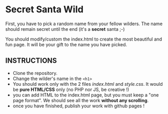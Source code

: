 # Secret Santa Wild

First, you have to pick a random name from your fellow wilders. The name should remain secret until the end (it's a **secret** santa ;-)

You should modify/custom the index.html to create the most beautiful and fun page. It will be your gift to the name you have picked.

## INSTRUCTIONS
- Clone the repository.
- Change the wilder's name in the `<h1>`
- You should work only with the 2 files *index.html* and *style.css*. It would be **pure HTML/CSS** only (no PHP nor JS, be creative !)
- you can add HTML to the index.html page, but you must keep a "one page format". We should see all the work **without any scrolling**. 
- once you have finished, publish your work with github pages !